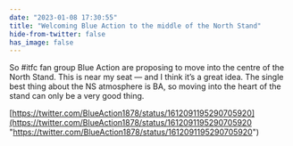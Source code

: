 ```yaml
---
date: "2023-01-08 17:30:55"
title: "Welcoming Blue Action to the middle of the North Stand"
hide-from-twitter: false
has_image: false
---
```


So #itfc fan group Blue Action are proposing to move into the centre of the North Stand. This is near my seat — and I think it’s a great idea. The single best thing about the NS atmosphere is BA, so moving into the heart of the stand can only be a very good thing.

[https://twitter.com/BlueAction1878/status/1612091195290705920](https://twitter.com/BlueAction1878/status/1612091195290705920 "https://twitter.com/BlueAction1878/status/1612091195290705920")
